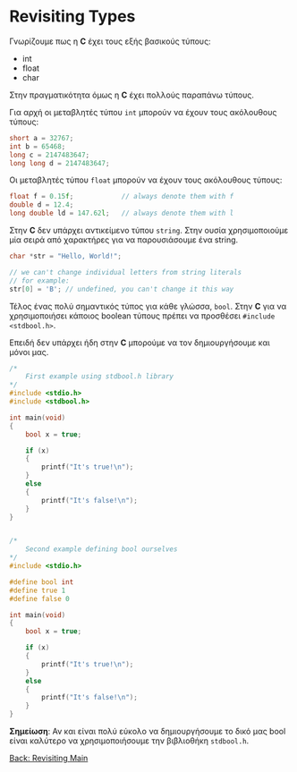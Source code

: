 # Revisiting Types

Γνωρίζουμε πως η **C** έχει τους εξής βασικούς τύπους:

* int
* float
* char

Στην πραγματικότητα όμως η **C** έχει πολλούς παραπάνω τύπους.

Για αρχή οι μεταβλητές τύπου `int` μπορούν να έχουν τους ακόλουθους τύπους:

```C
short a = 32767;
int b = 65468;
long c = 2147483647;
long long d = 2147483647;
```

Οι μεταβλητές τύπου `float` μπορούν να έχουν τους ακόλουθους τύπους:

```C
float f = 0.15f;            // always denote them with f
double d = 12.4;
long double ld = 147.62l;   // always denote them with l
```

Στην **C** δεν υπάρχει αντικείμενο τύπου `string`. Στην ουσία χρησιμοποιούμε μία σειρά από χαρακτήρες για να παρουσιάσουμε ένα string.

```C
char *str = "Hello, World!";

// we can't change individual letters from string literals
// for example:
str[0] = 'B'; // undefined, you can't change it this way
```
Τέλος ένας πολύ σημαντικός τύπος για κάθε γλώσσα, `bool`. Στην **C** για να χρησιμοποιήσει κάποιος boolean τύπους πρέπει να προσθέσει `#include <stdbool.h>`.

Επειδή δεν υπάρχει ήδη στην **C** μπορούμε να τον δημιουργήσουμε και μόνοι μας.

```C
/*
    First example using stdbool.h library
*/
#include <stdio.h>
#include <stdbool.h>

int main(void)
{
    bool x = true;

    if (x)
    {
        printf("It's true!\n");
    }
    else
    {
        printf("It's false!\n");
    }
}


/*
    Second example defining bool ourselves
*/
#include <stdio.h>

#define bool int
#define true 1
#define false 0

int main(void)
{
    bool x = true;

    if (x)
    {
        printf("It's true!\n");
    }
    else
    {
        printf("It's false!\n");
    }
}

```
**Σημείωση**: Αν και είναι πολύ εύκολο να δημιουργήσουμε το δικό μας bool είναι καλύτερο να χρησιμοποιήσουμε την βιβλιοθήκη `stdbool.h`.

[Back: Revisiting Main](https://github.com/unipi-projects/extras/blob/main/Languages/C/RevisitingMain/README.md)
